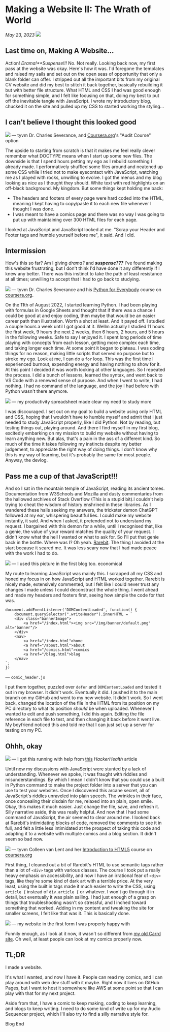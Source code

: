 # Making a Website II: The Wrath of World

_May 23, 2023_
![](/img/blog/making_a_website_ii/header_illustration.png)

## Last time on, Making A Website...

Action! _Drama!\*\*Suspense!!!_
No. Not really. Looking back now, my first pass at the website was okay. Here's how it was.
I'd foregone the templates and raised my sails and set out on the open seas of opportunity that only a blank folder can offer. I stripped out all the important bits from my original CV website and did my best to stitch it back together, basically rebuilding it but with better file structure.
What HTML and CSS I had was good enough for something simple, and I felt like focusing on that, doing my best to put off the inevitable tangle with JavaScript.
I wrote my introductory blog, chucked it on the site and pulled up my CSS to started working the styling...

## I can't believe I thought this looked good

![](/img/blog/making_a_website_ii/first-pass.png)
&mdash; tyvm Dr. Charles Severance, and [Coursera.org](https://www.coursera.org/)'s "Audit Course" option

The upside to starting from scratch is that it makes me feel really clever remember what DOCTYPE means when I start up some new files. The downside is that I spend hours petting my ego as I rebuild something I already made. I performatively shuffled some files around and neatened up some CSS while I tried not to make eyecontact with JavaScript, watching me as I played with rocks, unwilling to evolve.
I got the menus and my blog looking as nice as I thought they should. White text with red highlights on an off-black background. My kingdom.
But some things kept holding me back:

- The headers and footers of every page were hard coded into the HTML, meaning I kept having to copy/paste it to each new file whenever I thought I was done.
- I was meant to have a comics page and there was no way I was going to put up with maintaining over 300 HTML files for each page.

I looked at JavaScript and JavaScript looked at me. "Scrap your Header and Footer tags and humble yourself before me", it said. And I did.

## Intermission

How's this so far? Am I giving _drama?_ and **_suspense???_**
I've found making this website frustrating, but I don't think I'd have done it any differently if I knew any better. There was this instinct to take the path of least resistance at all times; unwilling to accept that I had to go back to studying.

![](/img/blog/making_a_website_ii/severance.png)
&mdash; tyvm Dr. Charles Severance and his [Python for Everybody](https://www.coursera.org/specializations/python) course on [coursera.org](https://www.coursera.org/).

On the 11th of August 2022, I started learning Python. I had been playing with formulas in Google Sheets and thought that if there was a chance I could be good at and enjoy coding, then maybe that would be an easier career path than illustration. Worth a shot at least. And it payed off. I studied a couple hours a week until I got good at it. Wellm actually I studied 11 hours the first week, 9 hours the next 2 weeks, then 6 hours, 2 hours, and 5 hours in the following weeks. Safe to say I enjoyed it. I spent long periods of time playing with concepts from each lesson, getting more complex each time, and taking longer each time.
At some point it began to plateau. I was coding things for no reason, making little scripts that served no purpose but to stroke my ego. Look at me, I can do a `for` loop. This was the first time I experienced burnout, expending energy and having nothing to show for it. At this point I decided it was worth looking at other languages.
So I repeated the process. I did a bunch of lessons, learned the syntax, and went back to VS Code with a renewed sense of purpose. And when I went to write, I had nothing. I had no command of the language, and the joy I had before with Python wasn't there anymore.

![](/img/blog/making_a_website_ii/sheets.png)
&mdash; my productivity spreadsheet made clear my need to study more

I was discouraged. I set out on my goal to build a website using only HTML and CSS, hoping that I wouldn't have to humble myself and admit that I just needed to study JavaScript properly, like I did Python. Not by reading, but testing things out, playing around. And there I find myself in my first blog, excitedly embarking on my mission to build my website without having to learn anything new. But alas, that's a pain in the ass of a different kind.
So much of the time it takes following my instincts despite my better judgement, to appreciate the right way of doing things. I don't know why this is my way of learning, but it's probably the same for most people.
Anyway, the devlog.

## Pass me a cup of that JavaScript!!!

And so I sat in the mountain temple of JavaScript, reading its ancient tomes. Documentation from W3Schools and Mozilla and dusty commentaries from the hallowed archives of Stack Overflow (This is a stupid bit).I couldn't help trying to cheat the wisdom of history enshrined in these libraries. As I wandered these halls seeking my answers, the trickster demon ChatGPT followed at my ear, whispering beautiful lies. I could make my website instantly, it said. And when I asked, it pretended not to understand my request.
I bargained with this demon for a while, until I recognised that, like a genie, the value of your reward matches the quality of your request. I didn't know what the hell I wanted or what to ask for. So I'll put that genie back in the bottle.
Where was I? Oh yeah. [Rarebit](https://rarebit.neocities.org/). The thing I avoided at the start because it scared me. It was less scary now that I had made peace with the work I had to do.

![](/img/blog/making_a_website_i/rarebit.png)
&mdash; I used this picture in the first blog too. economical

My route to learning JavaScript was mainly this. I scrapped all my CSS and honed my focus in on how JavaScript and HTML worked together. Rarebit is nicely made, extensively commented, but I felt like I could never trust any changes I made unless I could deconstruct the whole thing. I went ahead and made my headers and footers first, seeing how simple the code for that was.

```
document.addEventListener('DOMContentLoaded', function() {
    document.querySelector(".writeHeader").innerHTML = `
    <div class="bannerImage">
        <a href="/index.html"><img src="/img/banner/default.png" alt="banner"/>
    </div>
    <nav>
        <a href="/index.html">home
        <a href="/about.html">about
        <a href="/comics.html">comics
        <a href="/blog.html">blog
    </nav>
`;
})
```

&mdash; `comic_header.js`

I put them together, puzzled over `defer` and `DOMContentLoaded` and tested it out in my browser. It didn't work. Eventually it did. I pushed it to the main branch on my GitHub and went to my new website. It didn't work. So I went back, changed the location of the file in the HTML from its position on my PC directory to what its position _should_ be when uploaded. Whenever I wanted to edit and push something, I did this again. Editing the file reference in each file to test, and then changing it back before it went live.
My boyfriend noticed this and told me that I can just set up a server for testing on my PC.

## Ohhh, okay

![](/img/blog/making_a_website_ii/localhost.png)
&mdash; I got this running with help from [this](https://www.hackerearth.com/practice/notes/simple-http-server-in-python/#:~:text=Python%20comes%20with%20a%20built,system%20into%20a%20web%20server) _HackerHealth_ article

Until now my discussions with JavaScript were stunted by a lack of understanding. Whenever we spoke, it was fraught with riddles and misunderstandings. By which I mean I didn't know that you could use a built in Python command to make the project folder into a server that you can use to test your websites. Once I discovered this arcane secret, all of JavaScript's riddles unraveled into plain speech. The wrinkles in their face, once concealing their disdain for me, relaxed into an plain, open smile.
Okay, this makes it much easier. Just change the file, save, and refresh it. Silly narrative aside, this was really helpful. And now that I had some command of JavaScript, the air seemed to clear around me. I looked back at Rarebit's intimidating blocks of code, removed the comments to see it in full, and felt a little less intimidated at the prospect of taking this code and adapting it to a website with multiple comics and a blog section. It didn't seem so bad now.

![](/img/blog/making_a_website_ii/van-lent.png)
&mdash; tyvm Colleen van Lent and her [Introduction to HTML5](https://www.coursera.org/learn/html) course on [coursera.org](https://www.coursera.org/)

First thing, I cleaned out a bit of Rarebit's HTML to use semantic tags rather than a lot of `<div>` tags with various classes. The course I took put a really heavy emphasis on accessibility, and now I have an irrational fear of `<div>` tags, like they're some kind of dark art with a terrible price. At the very least, using the built in tags made it much easier to write the CSS, using `article {` instead of `div.article {` or whatever.
I won't go through it in detail, but eventually it was plain sailing. I had just enough of a grasp on things that troubleshooting wasn't so stressful, and I inched toward something that worked. Adding in my content and tweaking the site for smaller screens, I felt like that was it. This is basically done.

![](/img/blog/making_a_website_ii/website.png)
&mdash; my website in the first form I was properly happy with

Funnily enough, as I look at it now, it wasn't so different from [my old Carrd site](img\blog\making_a_website_i\carrd.png). Oh well, at least people can look at my comics properly now.

## TL;DR

I made a website.

It's what I wanted, and now I have it. People can read my comics, and I can play around with web dev stuff with it maybe. Right now it lives on GitHub Pages, but I want to host it somewhere like AWS at some point so that I can play with that for my next project.

Aside from that, I have a comic to keep making, coding to keep learning, and blogs to keep writing. I need to do some kind of write up for my Audio Sequencer project, which I'll also try to find a silly narrative style for.

Blog End

